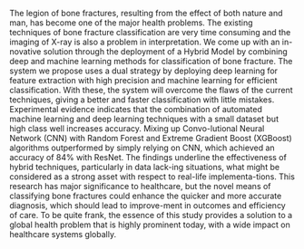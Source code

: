 The legion of bone fractures, resulting from the effect of both nature and man, has become one of the major health problems. The existing techniques of bone fracture classification are very time consuming and the imaging of X-ray is also a problem in interpretation. We come up with an in-novative solution through the deployment of a Hybrid Model by combining deep and machine learning methods for classification of bone fracture. The system we propose uses a dual strategy by deploying deep learning for feature extraction with high precision and machine learning for efficient classification. With these, the system will overcome the flaws of the current techniques, giving a better and faster classification with little mistakes.
Experimental evidence indicates that the combination of automated machine learning and deep learning techniques with a small dataset but high class well increases accuracy. Mixing up Convo-lutional Neural Network (CNN) with Random Forest and Extreme Gradient Boost (XGBoost) algorithms outperformed by simply relying on CNN, which achieved an accuracy of 84% with ResNet. The findings underline the effectiveness of hybrid techniques, particularly in data lack-ing situations, what might be considered as a strong asset with respect to real-life implementa-tions. This research has major significance to healthcare, but the novel means of classifying bone fractures could enhance the quicker and more accurate diagnosis, which should lead to improve-ment in outcomes and efficiency of care. To be quite frank, the essence of this study provides a solution to a global health problem that is highly prominent today, with a wide impact on healthcare systems globally. 
